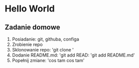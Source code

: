 # Hello World

## Zadanie domowe 
1. Posiadanie: git, githuba, configa
2. Zrobienie repo
3. Sklonowanie repo: 'git clone <repo>'
4. Dodanie README.md: 'git add READ: 'git add README.md'
5. Popełnij zmiane: 'cos tam cos tam'